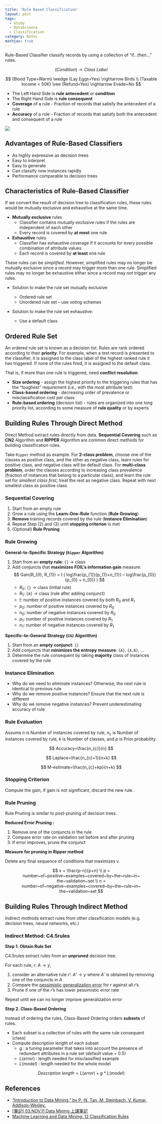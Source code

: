 ```yaml
---
title: 'Rule Based Classification'
layout: post
tags:
  - Study
  - DataScience
  - Classification
category: Notes
mathjax: true
---
```


Rule-Based Classifier classify records by using a collection of “if…then…” rules.

$$
(Condition) \rightarrow Class~Label
$$

$$
(Blood Type=Warm) \wedge (Lay Eggs=Yes) \rightarrow Birds
\\
(Taxable Income < 50K) \vee (Refund=Yes) \rightarrow Evade=No
$$

<!--more-->

- The Left Hand Side is **rule antecedent** or **condition**
- The Right Hand Side is **rule consequent**
- **Coverage** of a rule - Fraction of records that satisfy the antecedent of a rule
- **Accuracy** of a rule - Fraction of records that satisfy both the antecedent and consequent of a rule

![](https://i.imgur.com/bgql2S1.png)

## Advantages of Rule-Based Classifiers
- As highly expressive as decision trees
- Easy to interpret
- Easy to generate
- Can classify new instances rapidly
- Performance comparable to decision trees


## Characteristics of Rule-Based Classifier

If we convert the result of decision tree to classification rules, these rules would be mutually exclusive and exhaustive at the same time.

- **Mutually exclusive** rules
    - Classifier contains mutually exclusive rules if the rules are independent of each other
    - Every record is covered by **at most** one rule
- **Exhaustive** rules
    - Classifier has exhaustive coverage if it accounts for every possible combination of attribute values
    - Each record is covered by **at least** one rule

These rules can be _simplified_.   However, simplified rules may no longer be mutually exclusive since a record may trigger more than one rule. Simplified rules may no longer be exhaustive either since a record may not trigger any rules.

- Solution to make the rule set mutually exclusive:
    - Ordered rule set
    - Unordered rule set – use voting schemes

- Solution to make the rule set exhaustive:
    - Use a default class

## Ordered Rule Set

An ordered rule set is known as a decision list.   Rules are rank ordered according to their **priority**.   For example, when a test record is presented to the classifier, it is assigned to the class label of the highest ranked rule it has triggered.   If none of the rules fired, it is assigned to the default class.

That is, if more than one rule is triggered, need **conflict resolution**:

- **Size ordering** - assign the highest priority to the triggering rules that has the “toughest” requirement (i.e., with the most attribute test)
- **Class-based ordering** - decreasing order of prevalence or misclassification cost per class
- **Rule-based ordering** (decision list) - rules are organized into one long priority list, according to some measure of **rule quality** or by experts 

## Building Rules Through Direct Method

Direct Method extract rules directly from data.   **Sequential Covering** such as **CN2** Algorithm and **RIPPER** Algorithm are common direct methods for building classification rules.

Take `Ripper` method as example.   For **2-class problem**, choose one of the classes as positive class, and the other as negative class, learn rules for positive class, and negative class will be default class.   For **multi-class problem**, order the classes according to increasing class prevalence (fraction of instances that belong to a particular class), and learn the rule set for _smallest class first_, treat the rest as negative class.   Repeat with next smallest class as positive class


### Sequential Covering

1. Start from an empty rule
2. Grow a rule using the **Learn-One-Rule** function (**Rule Growing**)
3. **Remove** training records covered by the rule (**Instance Elimination**)
4. Repeat Step (2) and (3) until **stopping criterion** is met 
5. (Optional) **Rule Pruning**

### Rule Growing

**General-to-Specific Strategy (`Ripper` Algorithm)**

1. Start from an **empty rule**: `{}` $\rightarrow$ class
2. Add conjuncts that **maximizes FOIL’s information gain** measure:
    $$
    Gain(R_{0}, R_{1}) = t ( log\frac{p_{1}}{p_{1}+n_{1}} – log\frac{p_{0}}{p_{0} + n_{0}} )
    $$
    - $R_{0}$:  `{}` $\rightarrow$ class (initial rule)
    - $R_{1}$:  `{A}` $\rightarrow$ class (rule after adding conjunct)
    - $t$: number of positive instances covered by both $R_{0}$ and $R_{1}$
    - $p_{0}$: number of positive instances covered by $R_{0}$
    - $n_{0}$: number of negative instances covered by $R_{0}$
    - $p_{1}$: number of positive instances covered by $R_{1}$
    - $n_{1}$: number of negative instances covered by $R_{1}$

**Specific-to-General Strategy (`CN2` Algorithm)**

1. Start from an **empty conjunct**: `{}`
2. Add conjuncts that **minimizes the entropy measure**: `{A}`, `{A,B}`, …
3. Determine the rule consequent by taking **majority** class of instances covered by the rule

### Instance Elimination

- Why do we need to eliminate instances?
Otherwise, the next rule is identical to previous rule
- Why do we remove positive instances?
Ensure that the next rule is different
- Why do we remove negative instances?
Prevent underestimating accuracy of rule

### Rule Evaluation

Assume $n$ is Number of instances covered by rule, $n_{c}$ is Number of instances covered by rule, $k$ is Number of classes, and $p$ is Prior probability.

$$
Accuracy=\frac{n_{c}}{n}
$$

$$
Laplace=\frac{n_{c}+1}{n+k}
$$

$$
M-estimate=\frac{n_{c}+kp}{n+k}
$$

### Stopping Criterion
Compute the gain, if gain is not significant, discard the new rule.

### Rule Pruning
Rule Pruning is similar to post-pruning of decision trees.

**Reduced Error Pruning :** 

1. Remove one of the conjuncts in the rule 
2. Compare error rate on validation set before and after pruning
3. If error improves, prune the conjunct


**Measure for pruning in Ripper method**

Delete any final sequence of conditions that maximizes v.

$$
v = \frac{p-n}{p+n}
\\
p = number~of~positive~examples~covered~by~the~rule~in~ the~validation~set
\\
n = number~of~negative~examples~covered~by~the~rule~in~ the~validation~set
$$


## Building Rules Through Indirect Method
Indirect mothods extract rules from other classification models (e.g. decision trees, neural networks, etc.)

### Indirect Method: C4.5rules 

**Step 1. Obtain Rule Set**

C4.5rules extract rules from an **unpruned** decision tree.

For each rule, r: $A \rightarrow y$, 

1. consider an alternative rule $r’$: $A’ \rightarrow y$ where $A’$ is obtained by removing one of the conjuncts in $A$
2. Compare the [pessimistic generalization error](../../../2017/03/19/Data-Science-classification/#underfitting-and-overfitting) for $r$ against all $r’$s
3. Prune if one of the $r’$s has lower pessimistic error rate

Repeat until we can no longer improve generalization error

**Step 2. Class-Based Ordering**

Instead of ordering the rules, Class-Based Ordering orders **subsets** of rules.
- Each subset is a collection of rules with the same rule consequent (class)
- Compute description length of each subset
    - $g$ : a tuning parameter that takes into account the presence of redundant attributes in a rule set (default value = 0.5)
    - $L(error)$ : length needed for misclassified example
    - $L(model)$ : length needed for the whole model

$$
Description~length = L(error) + g*L(model)
$$




## References
- [“Introduction to Data Mining,” by P.-N. Tan, M. Steinbach, V. Kumar, Addison-Wesley.](http://www-users.cs.umn.edu/~kumar/dmbook/index.php)
- [[筆記] 03.NOV.11 Data Mining 上課筆記](http://123android.blogspot.tw/2011/11/111103-data-mining.html)
- [Machine Learning and Data Mining: 12 Classification Rules](https://www.slideshare.net/pierluca.lanzi/machine-learning-and-data-mining-12-classification-rules)